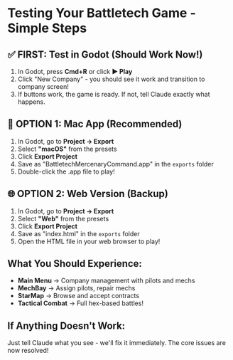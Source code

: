 # Testing Your Battletech Game - Simple Steps

## ✅ FIRST: Test in Godot (Should Work Now!)
1. In Godot, press **Cmd+R** or click **▶️ Play**
2. Click "New Company" - you should see it work and transition to company screen!
3. If buttons work, the game is ready. If not, tell Claude exactly what happens.

## 🎯 OPTION 1: Mac App (Recommended)
1. In Godot, go to **Project → Export**
2. Select **"macOS"** from the presets
3. Click **Export Project**
4. Save as "BattletechMercenaryCommand.app" in the `exports` folder
5. Double-click the .app file to play!

## 🌐 OPTION 2: Web Version (Backup)
1. In Godot, go to **Project → Export** 
2. Select **"Web"** from the presets
3. Click **Export Project**
4. Save as "index.html" in the `exports` folder
5. Open the HTML file in your web browser to play!

## What You Should Experience:
- **Main Menu** → Company management with pilots and mechs
- **MechBay** → Assign pilots, repair mechs
- **StarMap** → Browse and accept contracts
- **Tactical Combat** → Full hex-based battles!

## If Anything Doesn't Work:
Just tell Claude what you see - we'll fix it immediately. The core issues are now resolved!